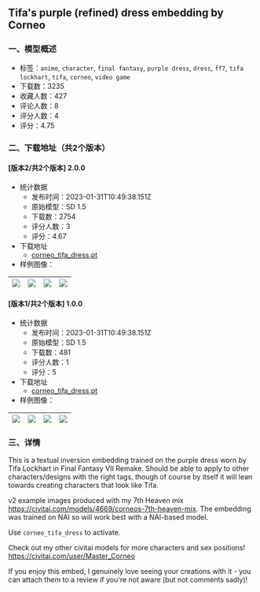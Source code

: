 ## Tifa's purple (refined) dress embedding by Corneo
### 一、模型概述

- 标签：`anime`, `character`, `final fantasy`, `purple dress`, `dress`, `ff7`, `tifa lockhart`, `tifa`, `corneo`, `video game`
- 下载数：3235
- 收藏人数：427
- 评论人数：8
- 评分人数：4
- 评分：4.75

### 二、下载地址（共2个版本）

#### [版本2/共2个版本] 2.0.0

- 统计数据
  - 发布时间：2023-01-31T10:49:38.151Z
  - 原始模型：SD 1.5
  - 下载数：2754
  - 评分人数：3
  - 评分：4.67
- 下载地址
  - [corneo_tifa_dress.pt](https://civitai.com/api/download/models/5626)
- 样例图像：

| <img src="https://image.civitai.com/xG1nkqKTMzGDvpLrqFT7WA/7482ea3a-f7d8-4dad-f05c-e1780c8e9200/width=450/45380.jpeg" /> | <img src="https://image.civitai.com/xG1nkqKTMzGDvpLrqFT7WA/e537423c-fe44-4848-349e-855037744100/width=450/45379.jpeg" /> | <img src="https://image.civitai.com/xG1nkqKTMzGDvpLrqFT7WA/6c1b5b63-1f01-4cc0-468f-6679f26c4200/width=450/45378.jpeg" /> | <img src="https://image.civitai.com/xG1nkqKTMzGDvpLrqFT7WA/56ab9683-aa6f-4533-af27-aba497f5bb00/width=450/45377.jpeg" /> |
| ---- | ---- | ---- | ---- |

#### [版本1/共2个版本] 1.0.0

- 统计数据
  - 发布时间：2023-01-31T10:49:38.151Z
  - 原始模型：SD 1.5
  - 下载数：481
  - 评分人数：1
  - 评分：5
- 下载地址
  - [corneo_tifa_dress.pt](https://civitai.com/api/download/models/4608)
- 样例图像：

| <img src="https://image.civitai.com/xG1nkqKTMzGDvpLrqFT7WA/0b821b83-fc90-47d5-16af-e6123151e900/width=450/31939.jpeg" /> | <img src="https://image.civitai.com/xG1nkqKTMzGDvpLrqFT7WA/f2ed16d8-d217-4bd7-aa31-d6f0f2eb9c00/width=450/31945.jpeg" /> | <img src="https://image.civitai.com/xG1nkqKTMzGDvpLrqFT7WA/6e4ebca7-9cd2-4cd9-28a6-69226a5de600/width=450/31944.jpeg" /> | <img src="https://image.civitai.com/xG1nkqKTMzGDvpLrqFT7WA/8fb44bf4-e774-422b-3f36-5291861dfd00/width=450/31943.jpeg" /> |
| ---- | ---- | ---- | ---- |


### 三、详情
<p>This is a textual inversion embedding trained on the purple dress worn by Tifa Lockhart in Final Fantasy VII Remake. Should be able to apply to other characters/designs with the right tags, though of course by itself it will lean towards creating characters that look like Tifa.</p><p>v2 example images produced with my 7th Heaven mix <a target="_blank" rel="ugc" href="https://civitai.com/models/4669/corneos-7th-heaven-mix">https://civitai.com/models/4669/corneos-7th-heaven-mix</a>. The embedding was trained on NAI so will work best with a NAI-based model.</p><p>Use <code>corneo_tifa_dress</code> to activate.</p><p>Check out my other civitai models for more characters and sex positions! <a target="_blank" rel="ugc" href="https://civitai.com/user/Master_Corneo">https://civitai.com/user/Master_Corneo</a></p><p>If you enjoy this embed, I genuinely love seeing your creations with it - you can attach them to a review if you're not aware (but not comments sadly)!</p>